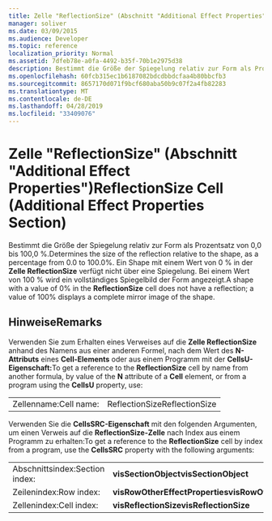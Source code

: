 ```yaml
---
title: Zelle "ReflectionSize" (Abschnitt "Additional Effect Properties")
manager: soliver
ms.date: 03/09/2015
ms.audience: Developer
ms.topic: reference
localization_priority: Normal
ms.assetid: 7dfeb78e-a0fa-4492-b35f-70b1e2975d38
description: Bestimmt die Größe der Spiegelung relativ zur Form als Prozentsatz von 0,0 bis 100,0 %. Ein Shape mit einem Wert von 0 % in der Zelle ReflectionSize verfügt nicht über eine Spiegelung. Bei einem Wert von 100 % wird ein vollständiges Spiegelbild der Form angezeigt.
ms.openlocfilehash: 60fcb315ec1b6187082bdcdbbdcfaa4b80bbcfb3
ms.sourcegitcommit: 8657170d071f9bcf680aba50b9c07f2a4fb82283
ms.translationtype: MT
ms.contentlocale: de-DE
ms.lasthandoff: 04/28/2019
ms.locfileid: "33409076"
---
```

# <a name="reflectionsize-cell-additional-effect-properties-section"></a><span data-ttu-id="224c1-104">Zelle "ReflectionSize" (Abschnitt "Additional Effect Properties")</span><span class="sxs-lookup"><span data-stu-id="224c1-104">ReflectionSize Cell (Additional Effect Properties Section)</span></span>

<span data-ttu-id="224c1-105">Bestimmt die Größe der Spiegelung relativ zur Form als Prozentsatz von 0,0 bis 100,0 %.</span><span class="sxs-lookup"><span data-stu-id="224c1-105">Determines the size of the reflection relative to the shape, as a percentage from 0.0 to 100.0%.</span></span> <span data-ttu-id="224c1-106">Ein Shape mit einem Wert von 0 % in der **Zelle ReflectionSize** verfügt nicht über eine Spiegelung. Bei einem Wert von 100 % wird ein vollständiges Spiegelbild der Form angezeigt.</span><span class="sxs-lookup"><span data-stu-id="224c1-106">A shape with a value of 0% in the **ReflectionSize** cell does not have a reflection; a value of 100% displays a complete mirror image of the shape.</span></span> 
  
## <a name="remarks"></a><span data-ttu-id="224c1-107">Hinweise</span><span class="sxs-lookup"><span data-stu-id="224c1-107">Remarks</span></span>

<span data-ttu-id="224c1-108">Verwenden Sie zum Erhalten eines Verweises auf die **Zelle ReflectionSize** anhand des Namens aus einer anderen Formel, nach dem Wert des **N-Attributs** eines **Cell-Elements** oder aus einem Programm mit der **CellsU-Eigenschaft:**</span><span class="sxs-lookup"><span data-stu-id="224c1-108">To get a reference to the **ReflectionSize** cell by name from another formula, by value of the **N** attribute of a **Cell** element, or from a program using the **CellsU** property, use:</span></span> 
  
|||
|:-----|:-----|
| <span data-ttu-id="224c1-109">Zellenname:</span><span class="sxs-lookup"><span data-stu-id="224c1-109">Cell name:</span></span>  <br/> | <span data-ttu-id="224c1-110">ReflectionSize</span><span class="sxs-lookup"><span data-stu-id="224c1-110">ReflectionSize</span></span>  <br/> |
   
<span data-ttu-id="224c1-111">Verwenden Sie die **CellsSRC-Eigenschaft** mit den folgenden Argumenten, um einen Verweis auf die **ReflectionSize-Zelle** nach Index aus einem Programm zu erhalten:</span><span class="sxs-lookup"><span data-stu-id="224c1-111">To get a reference to the **ReflectionSize** cell by index from a program, use the **CellsSRC** property with the following arguments:</span></span> 
  
|||
|:-----|:-----|
| <span data-ttu-id="224c1-112">Abschnittsindex:</span><span class="sxs-lookup"><span data-stu-id="224c1-112">Section index:</span></span>  <br/> |<span data-ttu-id="224c1-113">**visSectionObject**</span><span class="sxs-lookup"><span data-stu-id="224c1-113">**visSectionObject**</span></span> <br/> |
| <span data-ttu-id="224c1-114">Zeilenindex:</span><span class="sxs-lookup"><span data-stu-id="224c1-114">Row index:</span></span>  <br/> |<span data-ttu-id="224c1-115">**visRowOtherEffectProperties**</span><span class="sxs-lookup"><span data-stu-id="224c1-115">**visRowOtherEffectProperties**</span></span> <br/> |
| <span data-ttu-id="224c1-116">Zellenindex:</span><span class="sxs-lookup"><span data-stu-id="224c1-116">Cell index:</span></span>  <br/> |<span data-ttu-id="224c1-117">**visReflectionSize**</span><span class="sxs-lookup"><span data-stu-id="224c1-117">**visReflectionSize**</span></span> <br/> |
   

